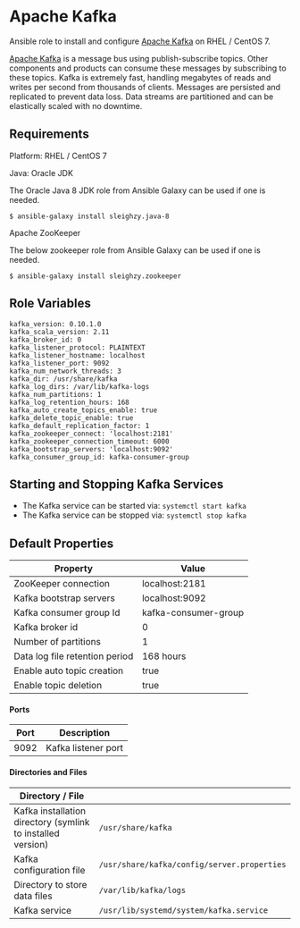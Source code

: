 # Apache Kafka

Ansible role to install and configure [Apache Kafka][1] on RHEL / CentOS 7.

[Apache Kafka][1] is a message bus using publish-subscribe topics. Other components and products can consume these messages by subscribing to these topics. Kafka is extremely fast, handling megabytes of reads and writes per second from thousands of clients. Messages are persisted and replicated to prevent data loss. Data streams are partitioned and can be elastically scaled with no downtime.

## Requirements

Platform: RHEL / CentOS 7

Java: Oracle JDK

The Oracle Java 8 JDK role from Ansible Galaxy can be used if one is needed.

`$ ansible-galaxy install sleighzy.java-8`

Apache ZooKeeper

The below zookeeper role from Ansible Galaxy can be used if one is needed.

`$ ansible-galaxy install sleighzy.zookeeper`

## Role Variables
    kafka_version: 0.10.1.0
    kafka_scala_version: 2.11
    kafka_broker_id: 0
    kafka_listener_protocol: PLAINTEXT
    kafka_listener_hostname: localhost
    kafka_listener_port: 9092
    kafka_num_network_threads: 3
    kafka_dir: /usr/share/kafka
    kafka_log_dirs: /var/lib/kafka-logs
    kafka_num_partitions: 1
    kafka_log_retention_hours: 168
    kafka_auto_create_topics_enable: true
    kafka_delete_topic_enable: true
    kafka_default_replication_factor: 1
    kafka_zookeeper_connect: 'localhost:2181'
    kafka_zookeeper_connection_timeout: 6000
    kafka_bootstrap_servers: 'localhost:9092'
    kafka_consumer_group_id: kafka-consumer-group

## Starting and Stopping Kafka Services
* The Kafka service can be started via: `systemctl start kafka`
* The Kafka service can be stopped via: `systemctl stop kafka`

## Default Properties

| Property | Value |
|----------|-------|
| ZooKeeper connection | localhost:2181 |
| Kafka bootstrap servers | localhost:9092 |
| Kafka consumer group Id | kafka-consumer-group |
| Kafka broker id | 0 |
| Number of partitions | 1 |
| Data log file retention period | 168 hours |
| Enable auto topic creation | true |
| Enable topic deletion | true |

#### Ports

| Port | Description |
|------|-------------|
| 9092 | Kafka listener port |


#### Directories and Files

| Directory / File | |
|-----|----|
| Kafka installation directory (symlink to installed version) | `/usr/share/kafka` |
| Kafka configuration file | `/usr/share/kafka/config/server.properties` |
| Directory to store data files | `/var/lib/kafka/logs` |
| Kafka service | `/usr/lib/systemd/system/kafka.service` |


[1]: http://kafka.apache.org/
